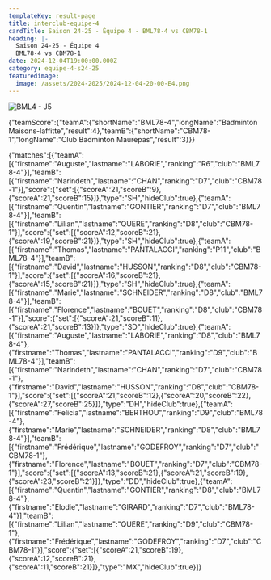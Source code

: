 ```yaml
---
templateKey: result-page
title: interclub-equipe-4
cardTitle: Saison 24-25 - Équipe 4 - BML78-4 vs CBM78-1 
heading: |-
  Saison 24-25 - Équipe 4
  BML78-4 vs CBM78-1
date: 2024-12-04T19:00:00.000Z
category: equipe-4-s24-25
featuredimage:
  image: /assets/2024-2025/2024-12-04-20-00-E4.png
---
```

![](/assets/2024-2025/2024-12-04-20-00-E4.png "BML4 - J5")

<teamscoreboard>{"teamScore":{"teamA":{"shortName":"BML78-4","longName":"Badminton Maisons-laffitte","result":4},"teamB":{"shortName":"CBM78-1","longName":"Club Badminton Maurepas","result":3}}}</teamscoreboard>

<scoreboard>{"matches":[{"teamA":[{"firstname":"Auguste","lastname":"LABORIE","ranking":"R6","club":"BML78-4"}],"teamB":[{"firstname":"Narindeth","lastname":"CHAN","ranking":"D7","club":"CBM78-1"}],"score":{"set":[{"scoreA":21,"scoreB":9},{"scoreA":21,"scoreB":15}]},"type":"SH","hideClub":true},{"teamA":[{"firstname":"Quentin","lastname":"GONTIER","ranking":"D7","club":"BML78-4"}],"teamB":[{"firstname":"Lilian","lastname":"QUERE","ranking":"D8","club":"CBM78-1"}],"score":{"set":[{"scoreA":12,"scoreB":21},{"scoreA":19,"scoreB":21}]},"type":"SH","hideClub":true},{"teamA":[{"firstname":"Thomas","lastname":"PANTALACCI","ranking":"P11","club":"BML78-4"}],"teamB":[{"firstname":"David","lastname":"HUSSON","ranking":"D8","club":"CBM78-1"}],"score":{"set":[{"scoreA":16,"scoreB":21},{"scoreA":15,"scoreB":21}]},"type":"SH","hideClub":true},{"teamA":[{"firstname":"Marie","lastname":"SCHNEIDER","ranking":"D8","club":"BML78-4"}],"teamB":[{"firstname":"Florence","lastname":"BOUET","ranking":"D8","club":"CBM78-1"}],"score":{"set":[{"scoreA":21,"scoreB":11},{"scoreA":21,"scoreB":13}]},"type":"SD","hideClub":true},{"teamA":[{"firstname":"Auguste","lastname":"LABORIE","ranking":"D8","club":"BML78-4"},{"firstname":"Thomas","lastname":"PANTALACCI","ranking":"D9","club":"BML78-4"}],"teamB":[{"firstname":"Narindeth","lastname":"CHAN","ranking":"D7","club":"CBM78-1"},{"firstname":"David","lastname":"HUSSON","ranking":"D8","club":"CBM78-1"}],"score":{"set":[{"scoreA":21,"scoreB":12},{"scoreA":20,"scoreB":22},{"scoreA":27,"scoreB":25}]},"type":"DH","hideClub":true},{"teamA":[{"firstname":"Felicia","lastname":"BERTHOU","ranking":"D9","club":"BML78-4"},{"firstname":"Marie","lastname":"SCHNEIDER","ranking":"D8","club":"BML78-4"}],"teamB":[{"firstname":"Frédérique","lastname":"GODEFROY","ranking":"D7","club":"CBM78-1"},{"firstname":"Florence","lastname":"BOUET","ranking":"D7","club":"CBM78-1"}],"score":{"set":[{"scoreA":13,"scoreB":21},{"scoreA":21,"scoreB":19},{"scoreA":23,"scoreB":21}]},"type":"DD","hideClub":true},{"teamA":[{"firstname":"Quentin","lastname":"GONTIER","ranking":"D8","club":"BML78-4"},{"firstname":"Elodie","lastname":"GIRARD","ranking":"D7","club":"BML78-4"}],"teamB":[{"firstname":"Lilian","lastname":"QUERE","ranking":"D9","club":"CBM78-1"},{"firstname":"Frédérique","lastname":"GODEFROY","ranking":"D7","club":"CBM78-1"}],"score":{"set":[{"scoreA":21,"scoreB":19},{"scoreA":12,"scoreB":21},{"scoreA":11,"scoreB":21}]},"type":"MX","hideClub":true}]}</scoreboard>